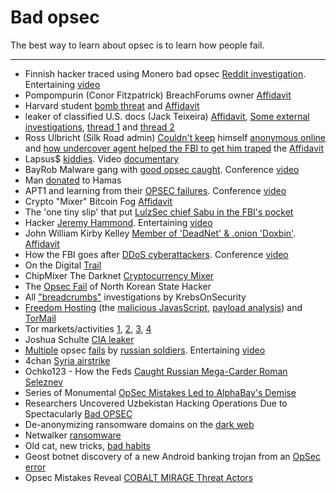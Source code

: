 # Bad opsec

The best way to learn about opsec is to learn how people fail.

---
- Finnish hacker traced using Monero bad opsec [Reddit investigation](https://libreddit.bus-hit.me/r/Monero/comments/19emsfe/finlands_national_bureau_of_investigation_claims). Entertaining [video](https://www.youtube.com/watch?v=7CD_Nl3iwhE)
- Pompompurin (Conor Fitzpatrick) BreachForums owner [Affidavit](https://s3.documentcloud.org/documents/23723268/pompourin-affidavit-govuscourtsvaed53554220.pdf)
- Harvard student [bomb threat](https://slate.com/technology/2013/12/harvard-exam-bomb-threats-how-the-alleged-hoaxer-failed-to-cover-his-online-tracks.html) and [Affidavit](https://www.washingtonpost.com/blogs/the-switch/files/2013/12/kimeldoharvard.pdf)
- leaker of classified U.S. docs (Jack Teixeira) [Affidavit](https://www.documentcloud.org/documents/23777131-jack-teixeira-affidavit), [Some external investigations](https://archive.is/dI9wU), [thread 1](https://nitter.net/AricToler/status/1646888783609049088#m) and [thread 2](https://nitter.net/trbrtc/status/1646544312170053633#m)
- Ross Ulbricht (Silk Road admin) [Couldn't keep](https://krebsonsecurity.com/2013/11/no-bail-for-alleged-silk-road-mastermind/) himself [anonymous online](https://arstechnica.com/information-technology/2013/10/silk-road-mastermind-unmasked-by-rookie-goofs-complaint-alleges/) and [how undercover agent helped the FBI to get him traped](https://archive.is/BDsLI) the [Affidavit](https://www.documentcloud.org/documents/801070-silk-road-files)
- Lapsus$ [kiddies](https://blog.sekoia.io/lapsus-when-kiddies-play-in-the-big-league/). Video [documentary](https://youtu.be/v_z2HkVfcEA)
- BayRob Malware gang with [good opsec caught](https://www.zdnet.com/article/the-bayrob-malware-gangs-rise-and-fall/).  Conference [video](https://youtube.com/watch?v=zXmZnU2GdVk&t=0)
- Man [donated](https://www.justice.gov/usao-nj/press-release/file/1164941/download) to Hamas
- APT1 and learning from their [OPSEC failures](https://www.osintme.com/index.php/2020/01/15/apt1-and-learning-from-their-opsec-failures/). Conference [video](https://youtu.be/StSLxFbVz0M)
- Crypto "Mixer" Bitcoin Fog [Affidavit](https://storage.courtlistener.com/recap/gov.uscourts.dcd.230456/gov.uscourts.dcd.230456.1.1_1.pdf)
- The 'one tiny slip' that put [LulzSec chief Sabu in the FBI's pocket](https://www.theregister.com/2012/03/07/lulzsec_takedown_analysis/)
- Hacker [Jeremy Hammond](https://www.justice.gov/archive/usao/nys/pressreleases/March12/hackers/hammondjeremycomplaint.pdf). Entertaining [video](https://www.youtube.com/watch?v=qLgCzFN_LDo&t=722)
- John William Kirby Kelley [Member of 'DeadNet' & .onion 'Doxbin'](https://krebsonsecurity.com/2020/01/alleged-member-of-neo-nazi-swatting-group-charged/). [Affidavit](https://www.courtlistener.com/recap/gov.uscourts.vaed.464952/gov.uscourts.vaed.464952.2.0.pdf)
- How the FBI goes after [DDoS cyberattackers](https://techcrunch.com/2023/08/12/fbi-ddos-for-hire-cyberattackers). Conference [video](https://youtu.be/9YK7Ugx1MOs?t=1857)
- On the Digital [Trail](https://dl.acm.org/doi/pdf/10.1145/2366316.2366323) 
- ChipMixer The Darknet [Cryptocurrency Mixer](https://www.justice.gov/opa/press-release/file/1574581/download)
- The [Opsec Fail](https://www.justice.gov/opa/press-release/file/1092091/download) of North Korean State Hacker
- All ["breadcrumbs"](https://krebsonsecurity.com/category/breadcrumbs/) investigations by KrebsOnSecurity
- [Freedom Hosting](https://www.technologyreview.com/2020/02/08/349016/a-dark-web-tycoon-pleads-guilty-but-how-was-he-caught/) (the [malicious JavasScript](https://web.archive.org/web/20130806020101/http://pastebin.mozilla.org/2777139), [payload analysis](https://tsyrklevich.net/tbb_payload.txt)) and [TorMail](https://www.vice.com/en/article/wnxbqw/unsealed-court-docs-show-fbi-used-malware-like-a-grenade)
- Tor markets/activities [1](https://archive.is/SRMUU), [2](https://libreddit.kavin.rocks/r/privacy/comments/113f6wf/in_2019_the_uk_and_brazilian_governments_unmasked/), [3](https://libreddit.kavin.rocks/r/technology/comments/10egl5x/the_fbi_identified_a_tor_user/j4rwyvo/), [4](https://scribe.rip/is-kax17-performing-de-anonymization-attacks-against-tor-users-42e566defce8)
- Joshua Schulte [CIA leaker](https://archive.is/3THy7)
- [Multiple](https://info.enea.com/tracking_on_the_battlefield_report) opsec [fails](https://taskandpurpose.com/news/russian-military-opsec-failure-ukraine/) by [russian soldiers](https://www.rferl.org/a/trench-selfies-tracking-russia-military-frontline-social-media-/32462632.html). Entertaining [video](https://youtu.be/iH4_8WBPIrg)
- 4chan [Syria airstrike](https://dumayu.com/4chan-calls-airstrike-syria/)
- Ochko123 - How the Feds [Caught Russian Mega-Carder Roman Seleznev](https://youtu.be/6Chp12sEnWk)
- Series of Monumental [OpSec Mistakes Led to AlphaBay's Demise](https://www.bleepingcomputer.com/news/security/series-of-monumental-opsec-mistakes-led-to-alphabays-demise/)
- Researchers Uncovered Uzbekistan Hacking Operations Due to Spectacularly [Bad OPSEC](https://www.vice.com/en_us/article/3kx5y3/uzbekistan-hacking-operations-uncovered-due-to-spectacularly-bad-opsec)
- De-anonymizing ransomware domains on the [dark web](https://blog.talosintelligence.com/de-anonymizing-ransomware-domains-on/)
- Netwalker [ransomware](https://www.documentcloud.org/documents/21199896-vachon-desjardins-court-docs)
- Old cat, new tricks, [bad habits](https://www.pwc.com/gx/en/issues/cybersecurity/cyber-threat-intelligence/old-cat-new-tricks.html)
- Geost botnet discovery of a new Android banking trojan from an [OpSec error](https://www.virusbulletin.com/virusbulletin/2019/10/vb2019-paper-geost-botnet-story-discovery-new-android-banking-trojan-opsec-error/)
- Opsec Mistakes Reveal [COBALT MIRAGE Threat Actors](https://www.secureworks.com/blog/opsec-mistakes-reveal-cobalt-mirage-threat-actors)

